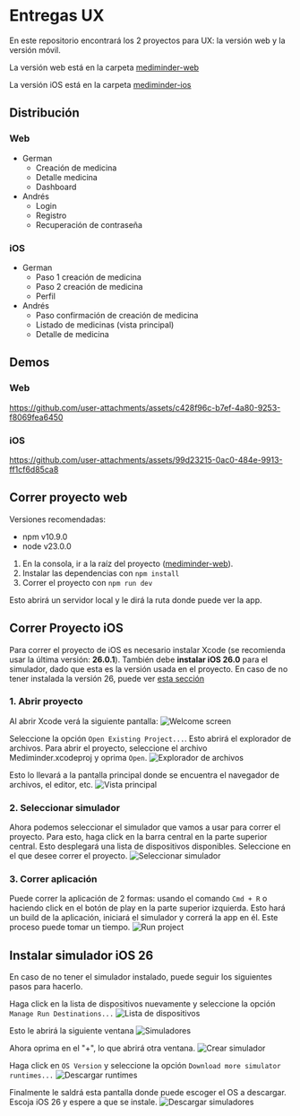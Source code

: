 # Entregas UX

En este repositorio encontrará los 2 proyectos para UX: la versión web y la versión móvil.

La versión web está en la carpeta [mediminder-web](./mediminder-web/)

La versión iOS está en la carpeta [mediminder-ios](./mediminder-ios/)

## Distribución
### Web
- German
  - Creación de medicina
  - Detalle medicina
  - Dashboard
- Andrés
  - Login
  - Registro
  - Recuperación de contraseña

### iOS
- German
  - Paso 1 creación de medicina
  - Paso 2 creación de medicina
  - Perfil
- Andrés
  - Paso confirmación de creación de medicina
  - Listado de medicinas (vista principal)
  - Detalle de medicina

## Demos
### Web
https://github.com/user-attachments/assets/c428f96c-b7ef-4a80-9253-f8069fea6450

### iOS
https://github.com/user-attachments/assets/99d23215-0ac0-484e-9913-ff1cf6d85ca8



## Correr proyecto web
Versiones recomendadas:
- npm v10.9.0
- node v23.0.0

1. En la consola, ir a la raíz del proyecto ([mediminder-web](./mediminder-web/)).
2. Instalar las dependencias con `npm install`
3. Correr el proyecto con `npm run dev`

Esto abrirá un servidor local y le dirá la ruta donde puede ver la app.

## Correr Proyecto iOS

Para correr el proyecto de iOS es necesario instalar Xcode (se recomienda usar la última versión: **26.0.1**). También debe **instalar iOS 26.0** para el simulador, dado que esta es la versión usada en el proyecto. En caso de no tener instalada la versión 26, puede ver [esta sección](#instalar-simulador-ios-26)

### 1. Abrir proyecto
Al abrir Xcode verá la siguiente pantalla:
![Welcome screen](./assets/welcome-screen.png)

Seleccione la opción `Open Existing Project...`. Esto abrirá el explorador de archivos. Para abrir el proyecto, seleccione el archivo Mediminder.xcodeproj y oprima `Open`.
![Explorador de archivos](./assets/select-project.png)

Esto lo llevará a la pantalla principal donde se encuentra el navegador de archivos, el editor, etc.
![Vista principal](./assets/main-view.png)

### 2. Seleccionar simulador
Ahora podemos seleccionar el simulador que vamos a usar para correr el proyecto. Para esto, haga click en la barra central en la parte superior central. Esto desplegará una lista de dispositivos disponibles. Seleccione en el que desee correr el proyecto.
![Seleccionar simulador](./assets/select-device.png)

### 3. Correr aplicación
Puede correr la aplicación de 2 formas: usando el comando `Cmd + R` o haciendo click en el botón de play en la parte superior izquierda. Esto hará un build de la aplicación, iniciará el simulador y correrá la app en él.
Este proceso puede tomar un tiempo. 
![Run project](./assets/explorer.png)


## Instalar simulador iOS 26
En caso de no tener el simulador instalado, puede seguir los siguientes pasos para hacerlo.

Haga click en la lista de dispositivos nuevamente y seleccione la opción `Manage Run Destinations...`
![Lista de dispositivos](./assets/manage-run-destinations.png)

Esto le abrirá la siguiente ventana
![Simuladores](./assets/simulators.png)

Ahora oprima en el "+", lo que abrirá otra ventana.
![Crear simulador](./assets/create-simulator.png)

Haga click en `OS Version` y seleccione la opción `Download more simulator runtimes...`
![Descargar runtimes](./assets/download-runtimes.png)

Finalmente le saldrá esta pantalla donde puede escoger el OS a descargar. Escoja iOS 26 y espere a que se instale.
![Descargar simuladores](./assets/select-simulator.png)
